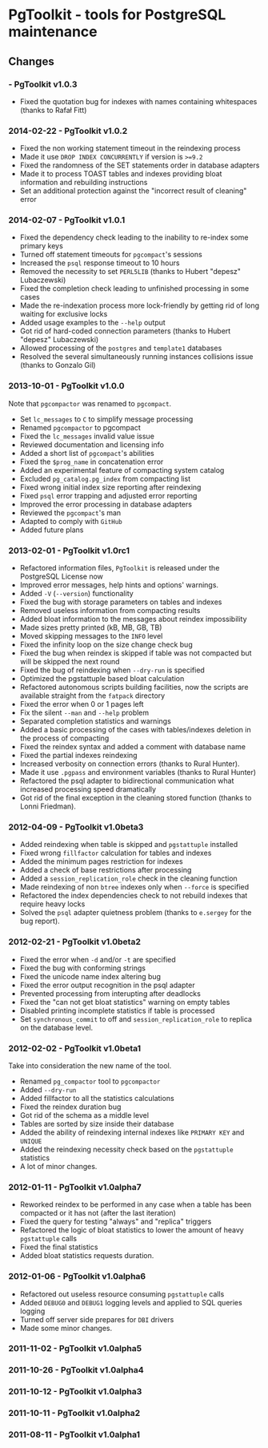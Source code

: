 # PgToolkit - tools for PostgreSQL maintenance

## Changes

### - PgToolkit v1.0.3

- Fixed the quotation bug for indexes with names containing
  whitespaces (thanks to Rafał Fitt)

### 2014-02-22 - PgToolkit v1.0.2

- Fixed the non working statement timeout in the reindexing process
- Made it use `DROP INDEX CONCURRENTLY` if version is `>=9.2`
- Fixed the randomness of the SET statements order in database
  adapters
- Made it to process TOAST tables and indexes providing bloat
  information and rebuilding instructions
- Set an additional protection against the "incorrect result of
  cleaning" error

### 2014-02-07 - PgToolkit v1.0.1

- Fixed the dependency check leading to the inability to re-index some
  primary keys
- Turned off statement timeouts for `pgcompact`'s sessions
- Increased the `psql` response timeout to 10 hours
- Removed the necessity to set `PERL5LIB` (thanks to Hubert "depesz"
  Lubaczewski)
- Fixed the completion check leading to unfinished processing in some
  cases
- Made the re-indexation process more lock-friendly by getting rid of
  long waiting for exclusive locks
- Added usage examples to the `--help` output
- Got rid of hard-coded connection parameters (thanks to Hubert
  "depesz" Lubaczewski)
- Allowed processing of the `postgres` and `template1` databases
- Resolved the several simultaneously running instances collisions
  issue (thanks to Gonzalo Gil)

### 2013-10-01 - PgToolkit v1.0.0

Note that `pgcompactor` was renamed to `pgcompact`.

- Set `lc_messages` to `C` to simplify message processing
- Renamed `pgcompactor` to pgcompact
- Fixed the `lc_messages` invalid value issue
- Reviewed documentation and licensing info
- Added a short list of `pgcompact`'s abilities
- Fixed the `$prog_name` in concatenation error
- Added an experimental feature of compacting system catalog
- Excluded `pg_catalog.pg_index` from compacting list
- Fixed wrong initial index size reporting after reindexing
- Fixed `psql` error trapping and adjusted error reporting
- Improved the error processing in database adapters
- Reviewed the `pgcompact`'s man
- Adapted to comply with `GitHub`
- Added future plans

### 2013-02-01 - PgToolkit v1.0rc1

- Refactored information files, `PgToolkit` is released under the
  PostgreSQL License now
- Improved error messages, help hints and options' warnings.
- Added `-V` (`--version`) functionality
- Fixed the bug with storage parameters on tables and indexes
- Removed useless information from compacting results
- Added bloat information to the messages about reindex impossibility
- Made sizes pretty printed (kB, MB, GB, TB)
- Moved skipping messages to the `INFO` level
- Fixed the infinity loop on the size change check bug
- Fixed the bug when reindex is skipped if table was not compacted but
  will be skipped the next round
- Fixed the bug of reindexing when `--dry-run` is specified
- Optimized the pgstattuple based bloat calculation
- Refactored autonomous scripts building facilities, now the scripts
  are available straight from the `fatpack` directory
- Fixed the error when 0 or 1 pages left
- Fix the silent `--man` and `--help` problem
- Separated completion statistics and warnings
- Added a basic processing of the cases with tables/indexes deletion
  in the process of compacting
- Fixed the reindex syntax and added a comment with database name
- Fixed the partial indexes reindexing
- Increased verbosity on connection errors (thanks to Rural Hunter).
- Made it use `.pgpass` and environment variables (thanks to Rural
  Hunter)
- Refactored the psql adapter to bidirectional communication what
  increased processing speed dramatically
- Got rid of the final exception in the cleaning stored function
  (thanks to Lonni Friedman).

### 2012-04-09 - PgToolkit v1.0beta3

- Added reindexing when table is skipped and `pgstattuple` installed
- Fixed wrong `fillfactor` calculation for tables and indexes
- Added the minimum pages restriction for indexes
- Added a check of base restrictions after processing
- Added a `session_replication_role` check in the cleaning function
- Made reindexing of non `btree` indexes only when `--force` is
  specified
- Refactored the index dependencies check to not rebuild indexes that
  require heavy locks
- Solved the `psql` adapter quietness problem (thanks to `e.sergey`
  for the bug report).

### 2012-02-21 - PgToolkit v1.0beta2

- Fixed the error when `-d` and/or `-t` are specified
- Fixed the bug with conforming strings
- Fixed the unicode name index altering bug
- Fixed the error output recognition in the psql adapter
- Prevented processing from interupting after deadlocks
- Fixed the "can not get bloat statistics" warning on empty tables
- Disabled printing incomplete statistics if table is processed
- Set `synchronous_commit` to off and `session_replication_role` to
  replica on the database level.

### 2012-02-02 - PgToolkit v1.0beta1

Take into consideration the new name of the tool.

- Renamed `pg_compactor` tool to `pgcompactor`
- Added `--dry-run`
- Added fillfactor to all the statistics calculations
- Fixed the reindex duration bug
- Got rid of the schema as a middle level
- Tables are sorted by size inside their database
- Added the ability of reindexing internal indexes like `PRIMARY KEY`
  and `UNIQUE`
- Added the reindexing necessity check based on the `pgstattuple`
  statistics
- A lot of minor changes.

### 2012-01-11 - PgToolkit v1.0alpha7

- Reworked reindex to be performed in any case when a table has been
  compacted or it has not (after the last iteration)
- Fixed the query for testing "always" and "replica" triggers
- Refactored the logic of bloat statistics to lower the amount of
  heavy `pgstattuple` calls
- Fixed the final statistics
- Added bloat statistics requests duration.

### 2012-01-06 - PgToolkit v1.0alpha6

- Refactored out useless resource consuming `pgstattuple` calls
- Added `DEBUG0` and `DEBUG1` logging levels and applied to SQL
  queries logging
- Turned off server side prepares for `DBI` drivers
- Made some minor changes.

### 2011-11-02 - PgToolkit v1.0alpha5

### 2011-10-26 - PgToolkit v1.0alpha4

### 2011-10-12 - PgToolkit v1.0alpha3

### 2011-10-11 - PgToolkit v1.0alpha2

### 2011-08-11 - PgToolkit v1.0alpha1
